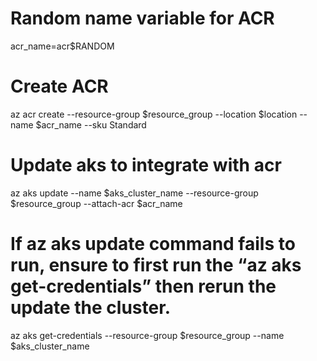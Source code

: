 # Random name variable for ACR
acr_name=acr$RANDOM

# Create ACR
az acr create --resource-group $resource_group --location $location --name $acr_name --sku Standard

# Update aks to integrate with acr
az aks update --name $aks_cluster_name --resource-group $resource_group --attach-acr $acr_name

# If az aks update command fails to run, ensure to first run the “az aks get-credentials” then rerun the update the cluster.
az aks get-credentials --resource-group $resource_group --name $aks_cluster_name
